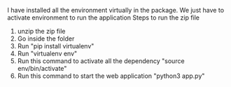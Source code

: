 I have installed all the environment virtually in the package.
We just have to activate environment to run the application
Steps to run the zip file
1. unzip the zip file
2. Go inside the folder
3. Run  "pip install virtualenv"
4. Run "virtualenv env"
5. Run this command to activate all the dependency "source env/bin/activate"
6. Run this command to start the web application "python3 app.py"